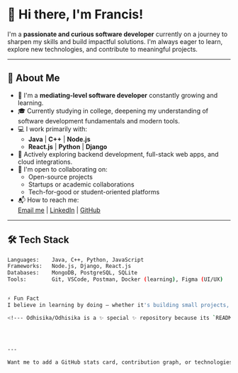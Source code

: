 # 👋 Hi there, I'm Francis! 

I'm a **passionate and curious software developer** currently on a journey to sharpen my skills and build impactful solutions. I'm always eager to learn, explore new technologies, and contribute to meaningful projects.

---

## 🚀 About Me

- 🧠 I'm a **mediating-level software developer** constantly growing and learning.
- 🎓 Currently studying in college, deepening my understanding of software development fundamentals and modern tools.
- 💻 I work primarily with:
  - **Java** | **C++** | **Node.js**
  - **React.js** | **Python** | **Django**
- 🌱 Actively exploring backend development, full-stack web apps, and cloud integrations.
- 🤝 I'm open to collaborating on:
  - Open-source projects
  - Startups or academic collaborations
  - Tech-for-good or student-oriented platforms
- 📬 How to reach me:  
  [Email me](mailto:your-email@example.com) | [LinkedIn](https://linkedin.com/in/yourprofile) | [GitHub](https://github.com/Odhisika)

---

## 🛠️ Tech Stack

```bash
Languages:    Java, C++, Python, JavaScript
Frameworks:   Node.js, Django, React.js
Databases:    MongoDB, PostgreSQL, SQLite
Tools:        Git, VSCode, Postman, Docker (learning), Figma (UI/UX)


⚡ Fun Fact
I believe in learning by doing — whether it's building small projects, debugging, or collaborating on real-world problems. Let's build something awesome together!

<!--- Odhisika/Odhisika is a ✨ special ✨ repository because its `README.md` (this file) appears on your GitHub profile. --->




---

Want me to add a GitHub stats card, contribution graph, or technologies badge section for flair?
